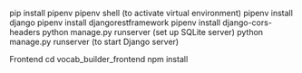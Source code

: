 pip install pipenv
pipenv shell (to activate virtual environment)
pipenv install django
pipenv install djangorestframework
pipenv install django-cors-headers
python manage.py runserver (set up SQLite server)
python manage.py runserver (to start Django server)

Frontend
cd vocab_builder_frontend
npm install
